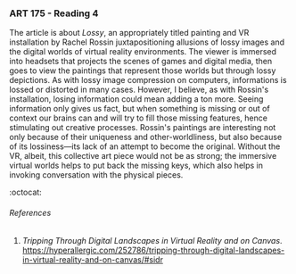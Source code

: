 ### ART 175 - Reading 4

The article is about _Lossy_, an appropriately titled painting and VR installation by Rachel Rossin juxtapositioning allusions of lossy images and the digital worlds of virtual reality environments. The viewer is immersed into headsets that projects the scenes of games and digital media, then goes to view the paintings that represent those worlds but through lossy depictions. As with lossy image compression on computers, informations is lossed or distorted in many cases. However, I believe, as with Rossin's installation, losing information could mean adding a ton more. Seeing information only gives us fact, but when something is missing or out of context our brains can and will try to fill those missing features, hence stimulating out creative processes. Rossin's paintings are interesting not only because of their uniqueness and other-worldliness, but also because of its lossiness—its lack of an attempt to become the original. Without the VR, albeit, this collective art piece would not be as strong; the immersive virtual worlds helps to put back the missing keys, which also helps in invoking conversation with the physical pieces.

:octocat:

###### References
1. _Tripping Through Digital Landscapes in Virtual Reality and on Canvas_. https://hyperallergic.com/252786/tripping-through-digital-landscapes-in-virtual-reality-and-on-canvas/#sidr
